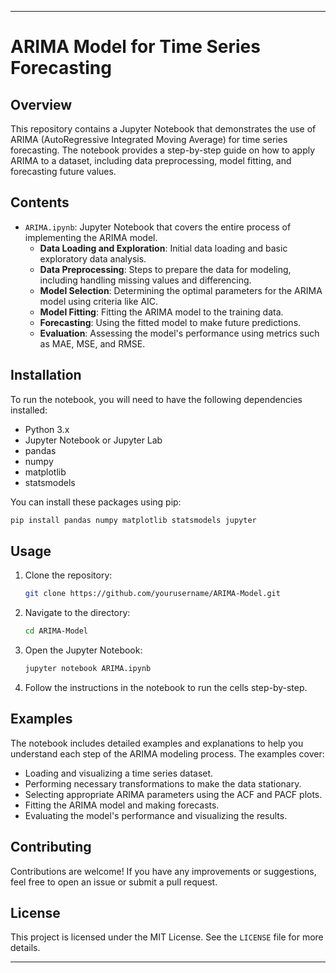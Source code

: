 
---

# ARIMA Model for Time Series Forecasting

## Overview

This repository contains a Jupyter Notebook that demonstrates the use of ARIMA (AutoRegressive Integrated Moving Average) for time series forecasting. The notebook provides a step-by-step guide on how to apply ARIMA to a dataset, including data preprocessing, model fitting, and forecasting future values.

## Contents

- `ARIMA.ipynb`: Jupyter Notebook that covers the entire process of implementing the ARIMA model.
  - **Data Loading and Exploration**: Initial data loading and basic exploratory data analysis.
  - **Data Preprocessing**: Steps to prepare the data for modeling, including handling missing values and differencing.
  - **Model Selection**: Determining the optimal parameters for the ARIMA model using criteria like AIC.
  - **Model Fitting**: Fitting the ARIMA model to the training data.
  - **Forecasting**: Using the fitted model to make future predictions.
  - **Evaluation**: Assessing the model's performance using metrics such as MAE, MSE, and RMSE.

## Installation

To run the notebook, you will need to have the following dependencies installed:

- Python 3.x
- Jupyter Notebook or Jupyter Lab
- pandas
- numpy
- matplotlib
- statsmodels

You can install these packages using pip:

```sh
pip install pandas numpy matplotlib statsmodels jupyter
```

## Usage

1. Clone the repository:
    ```sh
    git clone https://github.com/yourusername/ARIMA-Model.git
    ```

2. Navigate to the directory:
    ```sh
    cd ARIMA-Model
    ```

3. Open the Jupyter Notebook:
    ```sh
    jupyter notebook ARIMA.ipynb
    ```

4. Follow the instructions in the notebook to run the cells step-by-step.

## Examples

The notebook includes detailed examples and explanations to help you understand each step of the ARIMA modeling process. The examples cover:

- Loading and visualizing a time series dataset.
- Performing necessary transformations to make the data stationary.
- Selecting appropriate ARIMA parameters using the ACF and PACF plots.
- Fitting the ARIMA model and making forecasts.
- Evaluating the model's performance and visualizing the results.

## Contributing

Contributions are welcome! If you have any improvements or suggestions, feel free to open an issue or submit a pull request.

## License

This project is licensed under the MIT License. See the `LICENSE` file for more details.

---


